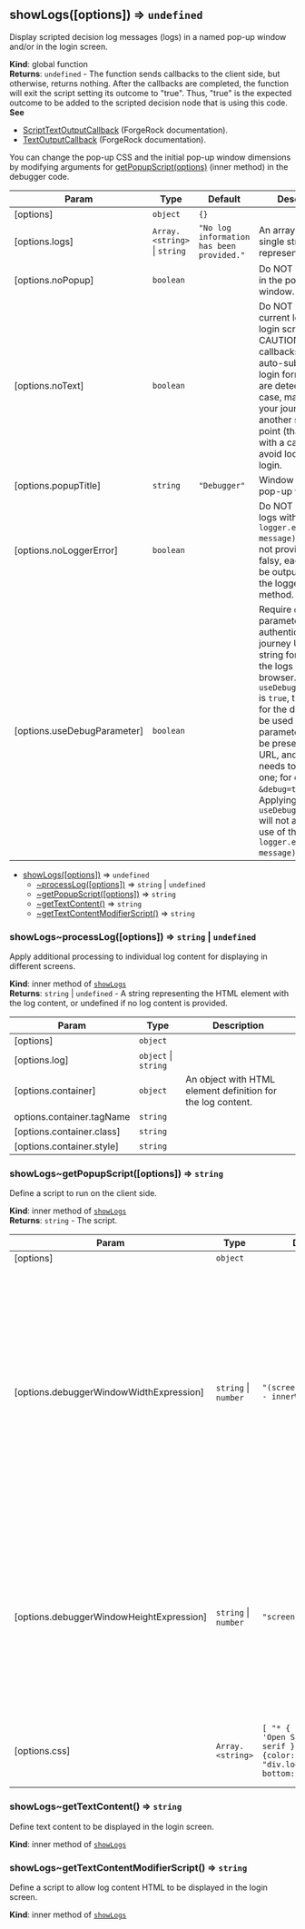 <a name="showLogs"></a>

## showLogs([options]) ⇒ <code>undefined</code>
Display scripted decision log messages (logs) in a named pop-up window and/or in the login screen.

**Kind**: global function  
**Returns**: <code>undefined</code> - The function sends callbacks to the client side, but otherwise, returns nothing.
After the callbacks are completed, the function will exit the script setting its outcome to "true".
Thus, "true" is the expected outcome to be added to the scripted decision node that is using this code.  
**See**

- [ScriptTextOutputCallback](https://backstage.forgerock.com/docs/am/7.1/authentication-guide/authn-supported-callbacks.html#backchannel-callbacks) (ForgeRock documentation).
- [TextOutputCallback](https://backstage.forgerock.com/docs/am/7.1/authentication-guide/authn-supported-callbacks.html#read-only-callbacks) (ForgeRock documentation).

You can change the pop-up CSS and the initial pop-up window dimensions
by modifying arguments for [getPopupScript(options)](#showLogs..getPopupScript) (inner method) in the debugger code.


| Param | Type | Default | Description |
| --- | --- | --- | --- |
| [options] | <code>object</code> | <code>{}</code> |  |
| [options.logs] | <code>Array.&lt;string&gt;</code> \| <code>string</code> | <code>&quot;No log information has been provided.&quot;</code> | An array of logs or a single string representing a log. |
| [options.noPopup] | <code>boolean</code> |  | Do NOT show logs in the pop-up window. |
| [options.noText] | <code>boolean</code> |  | Do NOT show current log in the login screen. CAUTION: the callbacks form will auto-submit if no login form callbacks are detected! In that case, make sure your journey has another stopping point (that is, a node with a callback) to avoid loops on failed login. |
| [options.popupTitle] | <code>string</code> | <code>&quot;Debugger&quot;</code> | Window title for the pop-up window. |
| [options.noLoggerError] | <code>boolean</code> |  | Do NOT output the logs with the `logger.error(String message)` method. If not provided or falsy, each log will be outputted with the logger object method. |
| [options.useDebugParameter] | <code>boolean</code> |  | Require `debug` parameter in the authentication journey URL query string for displaying the logs in the browser. If `useDebugParameter` is `true`, then in order for the debugger to be used the `debug` parameter needs to be present in the URL, and its value needs to be a truthy one; for example, `&debug=true`. Applying `useDebugParameter` will not affect the use of the `logger.error(String message)` method. |


* [showLogs([options])](#showLogs) ⇒ <code>undefined</code>
    * [~processLog([options])](#showLogs..processLog) ⇒ <code>string</code> \| <code>undefined</code>
    * [~getPopupScript([options])](#showLogs..getPopupScript) ⇒ <code>string</code>
    * [~getTextContent()](#showLogs..getTextContent) ⇒ <code>string</code>
    * [~getTextContentModifierScript()](#showLogs..getTextContentModifierScript) ⇒ <code>string</code>

<a name="showLogs..processLog"></a>

### showLogs~processLog([options]) ⇒ <code>string</code> \| <code>undefined</code>
Apply additional processing to individual log content
for displaying in different screens.

**Kind**: inner method of [<code>showLogs</code>](#showLogs)  
**Returns**: <code>string</code> \| <code>undefined</code> - A string representing the HTML element with the log content,
or undefined if no log content is provided.  

| Param | Type | Description |
| --- | --- | --- |
| [options] | <code>object</code> |  |
| [options.log] | <code>object</code> \| <code>string</code> |  |
| [options.container] | <code>object</code> | An object with HTML element definition for the log content. |
| options.container.tagName | <code>string</code> |  |
| [options.container.class] | <code>string</code> |  |
| [options.container.style] | <code>string</code> |  |

<a name="showLogs..getPopupScript"></a>

### showLogs~getPopupScript([options]) ⇒ <code>string</code>
Define a script to run on the client side.

**Kind**: inner method of [<code>showLogs</code>](#showLogs)  
**Returns**: <code>string</code> - The script.  

| Param | Type | Default | Description |
| --- | --- | --- | --- |
| [options] | <code>object</code> |  |  |
| [options.debuggerWindowWidthExpression] | <code>string</code> \| <code>number</code> | <code>&quot;(screen.availWidth - innerWidth)&quot;</code> | Define the initial pop-up window width with JavaScript code to run on the client side or a hardcoded value. By default, it will try to size it to fill the remaining space on the screen on left from the (parent) login window. |
| [options.debuggerWindowHeightExpression] | <code>string</code> \| <code>number</code> | <code>&quot;screen.availHeight&quot;</code> | Define the initial pop-up window height with JavaScript code to run on the client side or a hardcoded value. By default, it will try to use all available screen height. |
| [options.css] | <code>Array.&lt;string&gt;</code> | <code>[ &quot;* { font-family: &#x27;Open Sans&#x27;, sans-serif }&quot;, &quot;p.date {color: green}&quot;, &quot;div.log {margin-bottom: 8px;}&quot; ]</code> | Internal CSS to be applied in the debugger window. |

<a name="showLogs..getTextContent"></a>

### showLogs~getTextContent() ⇒ <code>string</code>
Define text content to be displayed in the login screen.

**Kind**: inner method of [<code>showLogs</code>](#showLogs)  
<a name="showLogs..getTextContentModifierScript"></a>

### showLogs~getTextContentModifierScript() ⇒ <code>string</code>
Define a script to allow log content HTML to be displayed in the login screen.

**Kind**: inner method of [<code>showLogs</code>](#showLogs)  
